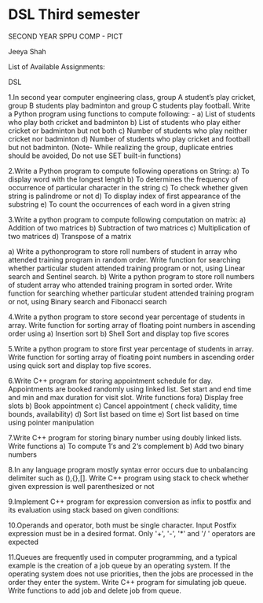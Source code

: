# DSL Third semester
SECOND YEAR SPPU COMP - PICT

Jeeya Shah

List of Available Assignments:

DSL

1.In second year computer engineering class, group A student’s play cricket, group B students play badminton and group C students play football. Write a Python program using functions to compute following: - a) List of students who play both cricket and badminton b) List of students who play either cricket or badminton but not both c) Number of students who play neither cricket nor badminton d) Number of students who play cricket and football but not badminton. (Note- While realizing the group, duplicate entries should be avoided, Do not use SET built-in functions)

2.Write a Python program to compute following operations on String: a) To display word with the longest length b) To determines the frequency of occurrence of particular character in the string c) To check whether given string is palindrome or not d) To display index of first appearance of the substring e) To count the occurrences of each word in a given string

3.Write a python program to compute following computation on matrix: a) Addition of two matrices b) Subtraction of two matrices c) Multiplication of two matrices d) Transpose of a matrix

a) Write a pythonprogram to store roll numbers of student in array who attended training program in random order. Write function for searching whether particular student attended training program or not, using Linear search and Sentinel search. b) Write a python program to store roll numbers of student array who attended training program in sorted order. Write function for searching whether particular student attended training program or not, using Binary search and Fibonacci search

4.Write a python program to store second year percentage of students in array. Write function for sorting array of floating point numbers in ascending order using a) Insertion sort b) Shell Sort and display top five scores

5.Write a python program to store first year percentage of students in array. Write function for sorting array of floating point numbers in ascending order using quick sort and display top five scores.

6.Write C++ program for storing appointment schedule for day. Appointments are booked randomly using linked list. Set start and end time and min and max duration for visit slot. Write functions fora) Display free slots b) Book appointment c) Cancel appointment ( check validity, time bounds, availability) d) Sort list based on time e) Sort list based on time using pointer manipulation

7.Write C++ program for storing binary number using doubly linked lists. Write functions a) To compute 1‘s and 2‘s complement b) Add two binary numbers

8.In any language program mostly syntax error occurs due to unbalancing delimiter such as (),{},[]. Write C++ program using stack to check whether given expression is well parenthesized or not

9.Implement C++ program for expression conversion as infix to postfix and its evaluation using stack based on given conditions:

10.Operands and operator, both must be single character.
Input Postfix expression must be in a desired format.
Only '+', '-', '*' and '/ ' operators are expected

11.Queues are frequently used in computer programming, and a typical example is the creation of a job queue by an operating system. If the operating system does not use priorities, then the jobs are processed in the order they enter the system. Write C++ program for simulating job queue. Write functions to add job and delete job from queue.

